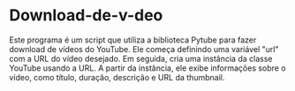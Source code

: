 # Download-de-v-deo
Este programa é um script que utiliza a biblioteca Pytube para fazer download de vídeos do YouTube. Ele começa definindo uma variável "url" com a URL do vídeo desejado. Em seguida, cria uma instância da classe YouTube usando a URL. A partir da instância, ele exibe informações sobre o vídeo, como título, duração, descrição e URL da thumbnail.
